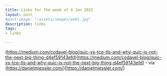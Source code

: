 ```yaml
---
title: Links for the week of 4 Jan 2022
layout: post
#post-image: "/assets/images/web1.jpg"
description: links
tags:
- links

---
```


(https://medium.com/codavel-blog/quic-vs-tcp-tls-and-why-quic-is-not-the-next-big-thing-d4ef59143efd)[https://medium.com/codavel-blog/quic-vs-tcp-tls-and-why-quic-is-not-the-next-big-thing-d4ef59143efd] - via (https://danielmiessler.com/)[https://danielmiessler.com/]
